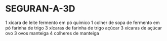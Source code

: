 # SEGURAN-A-3D
1 xícara de leite fermento em pó químico 1 colher de sopa de fermento em pó farinha de trigo 3 xícaras de farinha de trigo açúcar 3 xícaras de açúcar ovo 3 ovos manteiga 4 colheres de manteiga
